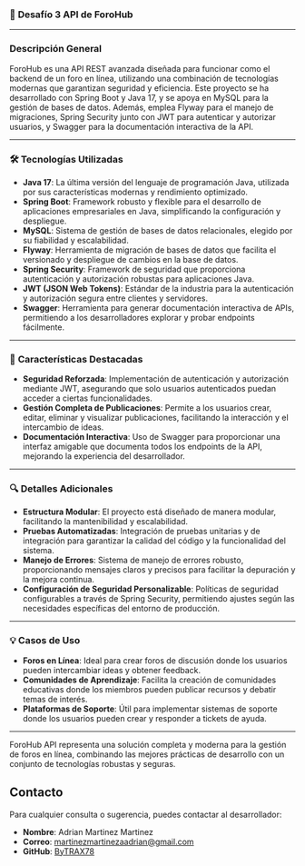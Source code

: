 ### 🎯 **Desafío 3 API de ForoHub**


---

###  **Descripción General**
ForoHub es una API REST avanzada diseñada para funcionar como el backend de un foro en línea, utilizando una combinación de tecnologías modernas que garantizan seguridad y eficiencia. Este proyecto se ha desarrollado con Spring Boot y Java 17, y se apoya en MySQL para la gestión de bases de datos. Además, emplea Flyway para el manejo de migraciones, Spring Security junto con JWT para autenticar y autorizar usuarios, y Swagger para la documentación interactiva de la API.

---

### 🛠️ **Tecnologías Utilizadas**
- **Java 17**: La última versión del lenguaje de programación Java, utilizada por sus características modernas y rendimiento optimizado.
- **Spring Boot**: Framework robusto y flexible para el desarrollo de aplicaciones empresariales en Java, simplificando la configuración y despliegue.
- **MySQL**: Sistema de gestión de bases de datos relacionales, elegido por su fiabilidad y escalabilidad.
- **Flyway**: Herramienta de migración de bases de datos que facilita el versionado y despliegue de cambios en la base de datos.
- **Spring Security**: Framework de seguridad que proporciona autenticación y autorización robustas para aplicaciones Java.
- **JWT (JSON Web Tokens)**: Estándar de la industria para la autenticación y autorización segura entre clientes y servidores.
- **Swagger**: Herramienta para generar documentación interactiva de APIs, permitiendo a los desarrolladores explorar y probar endpoints fácilmente.

---

### 🌟 **Características Destacadas**
- **Seguridad Reforzada**: Implementación de autenticación y autorización mediante JWT, asegurando que solo usuarios autenticados puedan acceder a ciertas funcionalidades.
- **Gestión Completa de Publicaciones**: Permite a los usuarios crear, editar, eliminar y visualizar publicaciones, facilitando la interacción y el intercambio de ideas.
- **Documentación Interactiva**: Uso de Swagger para proporcionar una interfaz amigable que documenta todos los endpoints de la API, mejorando la experiencia del desarrollador.

---

### 🔍 **Detalles Adicionales**
- **Estructura Modular**: El proyecto está diseñado de manera modular, facilitando la mantenibilidad y escalabilidad.
- **Pruebas Automatizadas**: Integración de pruebas unitarias y de integración para garantizar la calidad del código y la funcionalidad del sistema.
- **Manejo de Errores**: Sistema de manejo de errores robusto, proporcionando mensajes claros y precisos para facilitar la depuración y la mejora continua.
- **Configuración de Seguridad Personalizable**: Políticas de seguridad configurables a través de Spring Security, permitiendo ajustes según las necesidades específicas del entorno de producción.

---

### 💡 **Casos de Uso**
- **Foros en Línea**: Ideal para crear foros de discusión donde los usuarios pueden intercambiar ideas y obtener feedback.
- **Comunidades de Aprendizaje**: Facilita la creación de comunidades educativas donde los miembros pueden publicar recursos y debatir temas de interés.
- **Plataformas de Soporte**: Útil para implementar sistemas de soporte donde los usuarios pueden crear y responder a tickets de ayuda.

---

ForoHub API representa una solución completa y moderna para la gestión de foros en línea, combinando las mejores prácticas de desarrollo con un conjunto de tecnologías robustas y seguras.
## Contacto

Para cualquier consulta o sugerencia, puedes contactar al desarrollador:

- **Nombre**: Adrian Martinez Martinez
- **Correo**: martinezmartinezaadrian@gmail.com
- **GitHub**: [ByTRAX78](https://github.com/ByTRAX78)
